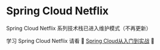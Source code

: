 # Spring Cloud Netflix

Spring Cloud Netflix 系列技术栈已进入维护模式（不再更新）

学习 Spring Cloud Netflix 请看
:tada: [Spring Cloud从入门到实战](https://cmini777.gitee.io/2019/08/17/Spring-Cloud%E4%BB%8E%E5%85%A5%E9%97%A8%E5%88%B0%E5%AE%9E%E6%88%98/) :tada:
